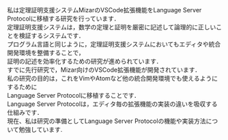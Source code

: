 私は定理証明支援システムMizarのVSCode拡張機能をLanguage Server Protocolに移植する研究を行っています．  
定理証明支援システムは，数学の定理と証明を厳密に記述して論理的に正しいことを検証するシステムです．  
プログラム言語と同じように，定理証明支援システムにおいてもエディタや統合開発環境を整備することで，  
証明の記述を効率化するための研究が進められています．  
すでに先行研究で，Mizar向けのVSCode拡張機能が開発されています．  
私の研究の目的は，これをVimやAtomなど他の統合開発環境でも使えるようにするために  
Language Server Protocolに移植することです．  
Language Server Protocolは，エディタ毎の拡張機能の実装の違いを吸収する仕組みです．  
現在、私は研究の準備としてLanguage Server Protocolの機能や実装方法について勉強しています.  

